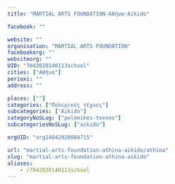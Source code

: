 ```yaml
---
title: "MARTIAL ARTS FOUNDATION-Αθήνα-Aikido"

facebook: ""

website: ""
organisation: "MARTIAL ARTS FOUNDATION"
facebookorg: ""
websiteorg: ""
UID: "7042020140113school"
cities: ["Αθήνα"]
perioxi: ""
address: ""

places: [""]
categories: ["Πολεμικές τέχνες"]
subcategories: ["Aikido"]
categoryNoSLug: ["polemikes-texnes"]
subcategoriesNoSLug: ["aikido"]

orgUID: "org14042020004715"

url: "martial-arts-foundation-athina-aikido/athina"
slug: "martial-arts-foundation-athina-aikido"
aliases:
    - /7042020140113school
---
```





